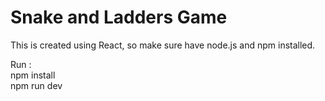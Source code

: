 # Snake and Ladders Game

This is created using React, so make sure have node.js and npm installed.

Run :\
npm install\
npm run dev

